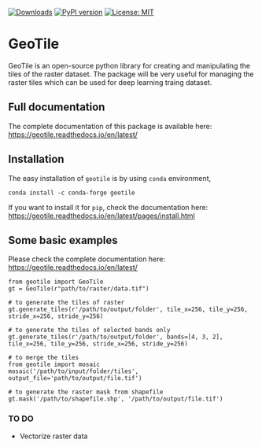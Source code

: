 [![Downloads](https://pepy.tech/badge/geotile)](https://pepy.tech/project/geotile)
[![PyPI version](https://badge.fury.io/py/geotile.svg)](https://pypi.org/project/geotile/)
[![License: MIT](https://img.shields.io/badge/License-MIT-yellow.svg)](https://github.com/iamtekson/geotile/blob/master/LICENSE)

# GeoTile

GeoTile is an open-source python library for creating and manipulating the tiles of the raster dataset. The package will be very useful for managing the raster tiles which can be used for deep learning traing dataset.

## Full documentation

The complete documentation of this package is available here: https://geotile.readthedocs.io/en/latest/

## Installation

The easy installation of `geotile` is by using `conda` environment,

```shell
conda install -c conda-forge geotile
```

If you want to install it for `pip`, check the documentation here: https://geotile.readthedocs.io/en/latest/pages/install.html

## Some basic examples

Please check the complete documentation here: https://geotile.readthedocs.io/en/latest/

```shell
from geotile import GeoTile
gt = GeoTile(r"path/to/raster/data.tif")

# to generate the tiles of raster
gt.generate_tiles(r'/path/to/output/folder', tile_x=256, tile_y=256, stride_x=256, stride_y=256)

# to generate the tiles of selected bands only
gt.generate_tiles(r'/path/to/output/folder', bands=[4, 3, 2], tile_x=256, tile_y=256, stride_x=256, stride_y=256)

# to merge the tiles
from geotile import mosaic
mosaic('/path/to/input/folder/tiles', output_file='path/to/output/file.tif')

# to generate the raster mask from shapefile
gt.mask('/path/to/shapefile.shp', '/path/to/output/file.tif')
```

### TO DO

- Vectorize raster data
